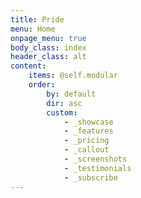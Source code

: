 ```yaml
---
title: Pride
menu: Home
onpage_menu: true
body_class: index
header_class: alt
content:
    items: @self.modular
    order:
        by: default
        dir: asc
        custom:
            - _showcase
            - _features
            - _pricing
            - _callout
            - _screenshots
            - _testimonials
            - _subscribe
---
```



